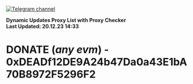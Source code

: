 [![Telegram channel](https://img.shields.io/endpoint?url=https://runkit.io/damiankrawczyk/telegram-badge/branches/master?url=https://t.me/n4z4v0d)](https://t.me/n4z4v0d) 

**Dynamic Updates Proxy List with Proxy Checker**  
**Last Updated: 20.12.23 14:33**

# DONATE (_any evm_) - 0xDEADf12DE9A24b47Da0a43E1bA70B8972F5296F2
